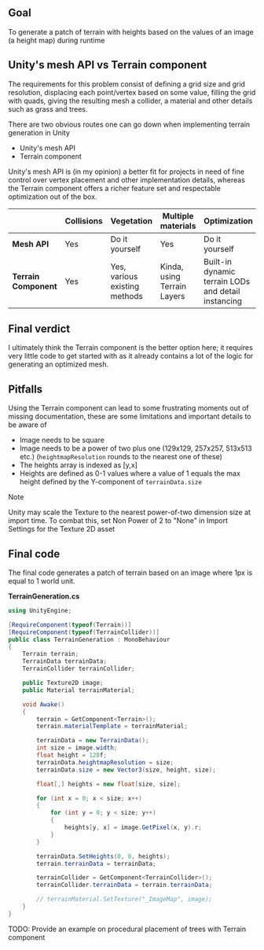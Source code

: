 ## Goal
To generate a patch of terrain with heights based on the values of an image (a height map) during runtime
## Unity's mesh API vs Terrain component
The requirements for this problem consist of defining a grid size and grid resolution, displacing each point/vertex based on some value, filling the grid with quads, giving the resulting mesh a collider, a material and other details such as grass and trees.

There are two obvious routes one can go down when implementing terrain generation in Unity
* Unity's mesh API
* Terrain component

Unity's mesh API is (in my opinion) a better fit for projects in need of fine control over vertex placement and other implementation details, whereas the Terrain component offers a richer feature set and respectable optimization out of the box.

|                       | Collisions | Vegetation                    | Multiple materials              | Optimization                                           |
| --------------------- | ---------- | ----------------------------- | ------------------------------- | ------------------------------------------------------ |
| **Mesh API**          | Yes        | Do it yourself                | Yes                             | Do it yourself                                         |
| **Terrain Component** | Yes        | Yes, various existing methods | Kinda, using <br>Terrain Layers | Built-in dynamic terrain LODs<br>and detail instancing |
## Final verdict
I ultimately think the Terrain component is the better option here; it requires very little code to get started with as it already contains a lot of the logic for generating an optimized mesh.
## Pitfalls
Using the Terrain component can lead to some frustrating moments out of missing documentation, these are some limitations and important details to be aware of
* Image needs to be square
* Image needs to be a power of two plus one (129x129, 257x257, 513x513 etc.)
  (`heightmapResolution` rounds to the nearest one of these)
* The heights array is indexed as [y,x]
* Heights are defined as 0-1 values where a value of 1 equals the max height defined by the Y-component of `terrainData.size`

>[!note]
>Unity may scale the Texture to the nearest power-of-two dimension size at import time.
>To combat this, set Non Power of 2 to "None" in Import Settings for the Texture 2D asset
## Final code
The final code generates a patch of terrain based on an image where 1px is equal to 1 world unit.

**TerrainGeneration.cs**
```cs
using UnityEngine;

[RequireComponent(typeof(Terrain))]
[RequireComponent(typeof(TerrainCollider))]
public class TerrainGeneration : MonoBehaviour
{
    Terrain terrain;
    TerrainData terrainData;
    TerrainCollider terrainCollider;

    public Texture2D image;
    public Material terrainMaterial;

    void Awake()
    {
        terrain = GetComponent<Terrain>();
        terrain.materialTemplate = terrainMaterial;

        terrainData = new TerrainData();
        int size = image.width;
        float height = 128f;
        terrainData.heightmapResolution = size;
        terrainData.size = new Vector3(size, height, size);

        float[,] heights = new float[size, size];

        for (int x = 0; x < size; x++)
        {
            for (int y = 0; y < size; y++)
            {
                heights[y, x] = image.GetPixel(x, y).r;
            }
        }

        terrainData.SetHeights(0, 0, heights);
        terrain.terrainData = terrainData;

        terrainCollider = GetComponent<TerrainCollider>();
        terrainCollider.terrainData = terrain.terrainData;

        // terrainMaterial.SetTexture("_ImageMap", image);
    }
}
```
TODO:
Provide an example on procedural placement of trees with Terrain component